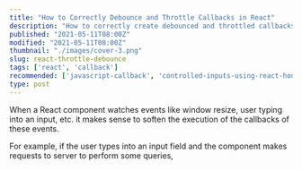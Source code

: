 ```yaml
---
title: "How to Correctly Debounce and Throttle Callbacks in React"
description: "How to correctly create debounced and throttled callbacks in React using useMemo() hook."
published: "2021-05-11T08:00Z"
modified: "2021-05-11T08:00Z"
thumbnail: "./images/cover-3.png"
slug: react-throttle-debounce
tags: ['react', 'callback']
recommended: ['javascript-callback', 'controlled-inputs-using-react-hooks']
type: post
---
```


When a React component watches events like window resize, user typing into an input, etc. it makes sense to soften the execution of the callbacks of these events.  

For example, if the user types into an input field and the component makes requests to server to perform some queries, 